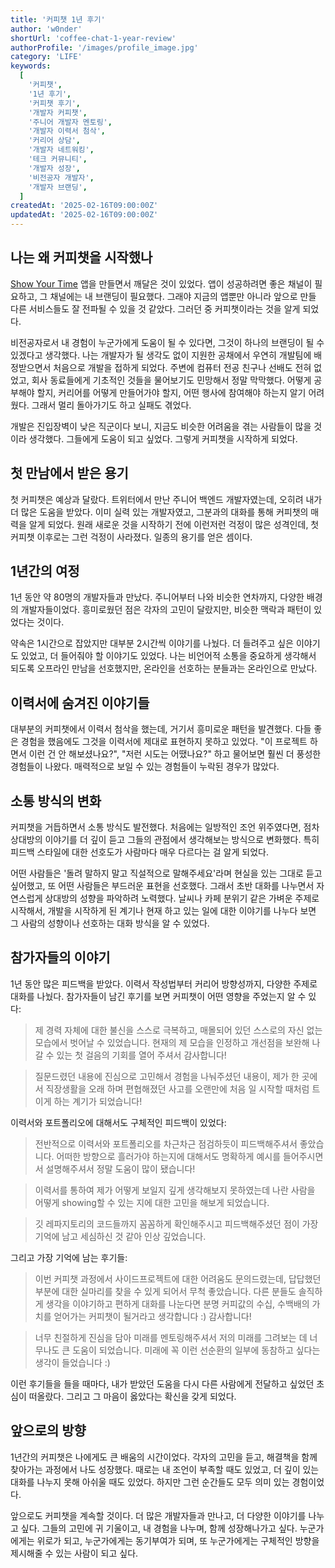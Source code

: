 ```yaml
---
title: '커피챗 1년 후기'
author: 'w0nder'
shortUrl: 'coffee-chat-1-year-review'
authorProfile: '/images/profile_image.jpg'
category: 'LIFE'
keywords:
  [
    '커피챗',
    '1년 후기',
    '커피챗 후기',
    '개발자 커피챗',
    '주니어 개발자 멘토링',
    '개발자 이력서 첨삭',
    '커리어 상담',
    '개발자 네트워킹',
    '테크 커뮤니티',
    '개발자 성장',
    '비전공자 개발자',
    '개발자 브랜딩',
  ]
createdAt: '2025-02-16T09:00:00Z'
updatedAt: '2025-02-16T09:00:00Z'
---
```


<link-preview url="https://tally.so/r/3jGqZa" title="커피챗 신청하기" target="_blank">
</link-preview>

## 나는 왜 커피챗을 시작했나

[Show Your Time](https://showyourti.me) 앱을 만들면서 깨달은 것이 있었다. 앱이 성공하려면 좋은 채널이 필요하고, 그 채널에는 내 브랜딩이 필요했다. 그래야 지금의 앱뿐만 아니라 앞으로 만들 다른 서비스들도 잘 전파될 수 있을 것 같았다. 그러던 중 커피챗이라는 것을 알게 되었다.

비전공자로서 내 경험이 누군가에게 도움이 될 수 있다면, 그것이 하나의 브랜딩이 될 수 있겠다고 생각했다. 나는 개발자가 될 생각도 없이 지원한 공채에서 우연히 개발팀에 배정받으면서 처음으로 개발을 접하게 되었다. 주변에 컴퓨터 전공 친구나 선배도 전혀 없었고, 회사 동료들에게 기초적인 것들을 물어보기도 민망해서 정말 막막했다. 어떻게 공부해야 할지, 커리어를 어떻게 만들어가야 할지, 어떤 행사에 참여해야 하는지 알기 어려웠다. 그래서 멀리 돌아가기도 하고 실패도 겪었다.

개발은 진입장벽이 낮은 직군이다 보니, 지금도 비슷한 어려움을 겪는 사람들이 많을 것이라 생각했다. 그들에게 도움이 되고 싶었다. 그렇게 커피챗을 시작하게 되었다.

## 첫 만남에서 받은 용기

첫 커피챗은 예상과 달랐다. 트위터에서 만난 주니어 백엔드 개발자였는데, 오히려 내가 더 많은 도움을 받았다. 이미 실력 있는 개발자였고, 그분과의 대화를 통해 커피챗의 매력을 알게 되었다. 원래 새로운 것을 시작하기 전에 이런저런 걱정이 많은 성격인데, 첫 커피챗 이후로는 그런 걱정이 사라졌다. 일종의 용기를 얻은 셈이다.

## 1년간의 여정

1년 동안 약 80명의 개발자들과 만났다. 주니어부터 나와 비슷한 연차까지, 다양한 배경의 개발자들이었다. 흥미로웠던 점은 각자의 고민이 달랐지만, 비슷한 맥락과 패턴이 있었다는 것이다.

약속은 1시간으로 잡았지만 대부분 2시간씩 이야기를 나눴다. 더 들려주고 싶은 이야기도 있었고, 더 들어줘야 할 이야기도 있었다. 나는 비언어적 소통을 중요하게 생각해서 되도록 오프라인 만남을 선호했지만, 온라인을 선호하는 분들과는 온라인으로 만났다.

## 이력서에 숨겨진 이야기들

대부분의 커피챗에서 이력서 첨삭을 했는데, 거기서 흥미로운 패턴을 발견했다. 다들 좋은 경험을 했음에도 그것을 이력서에 제대로 표현하지 못하고 있었다. "이 프로젝트 하면서 이런 건 안 해보셨나요?", "저런 시도는 어땠나요?" 하고 물어보면 훨씬 더 풍성한 경험들이 나왔다. 매력적으로 보일 수 있는 경험들이 누락된 경우가 많았다.

## 소통 방식의 변화

커피챗을 거듭하면서 소통 방식도 발전했다. 처음에는 일방적인 조언 위주였다면, 점차 상대방의 이야기를 더 깊이 듣고 그들의 관점에서 생각해보는 방식으로 변화했다. 특히 피드백 스타일에 대한 선호도가 사람마다 매우 다르다는 걸 알게 되었다.

어떤 사람들은 '돌려 말하지 말고 직설적으로 말해주세요'라며 현실을 있는 그대로 듣고 싶어했고, 또 어떤 사람들은 부드러운 표현을 선호했다. 그래서 초반 대화를 나누면서 자연스럽게 상대방의 성향을 파악하려 노력했다. 날씨나 카페 분위기 같은 가벼운 주제로 시작해서, 개발을 시작하게 된 계기나 현재 하고 있는 일에 대한 이야기를 나누다 보면 그 사람의 성향이나 선호하는 대화 방식을 알 수 있었다.

## 참가자들의 이야기

1년 동안 많은 피드백을 받았다. 이력서 작성법부터 커리어 방향성까지, 다양한 주제로 대화를 나눴다. 참가자들이 남긴 후기를 보면 커피챗이 어떤 영향을 주었는지 알 수 있다:

> 제 경력 자체에 대한 불신을 스스로 극복하고, 매몰되어 있던 스스로의 자신 없는 모습에서 벗어날 수 있었습니다. 현재의 제 모습을 인정하고 개선점을 보완해 나갈 수 있는 첫 걸음의 기회를 열어 주셔서 감사합니다!

> 질문드렸던 내용에 진심으로 고민해서 경험을 나눠주셨던 내용이, 제가 한 곳에서 직장생활을 오래 하며 편협해졌던 사고를 오랜만에 처음 일 시작할 때처럼 트이게 하는 계기가 되었습니다!

이력서와 포트폴리오에 대해서도 구체적인 피드백이 있었다:

> 전반적으로 이력서와 포트폴리오를 차근차근 점검하듯이 피드백해주셔서 좋았습니다. 어떠한 방향으로 흘러가야 하는지에 대해서도 명확하게 예시를 들어주시면서 설명해주셔서 정말 도움이 많이 됐습니다!

> 이력서를 통하여 제가 어떻게 보일지 깊게 생각해보지 못하였는데 나란 사람을 어떻게 showing할 수 있는 지에 대한 고민을 해보게 되었습니다.

> 깃 레파지토리의 코드들까지 꼼꼼하게 확인해주시고 피드백해주셨던 점이 가장 기억에 남고 세심하신 것 같아 인상 깊었습니다.

그리고 가장 기억에 남는 후기들:

> 이번 커피챗 과정에서 사이드프로젝트에 대한 어려움도 문의드렸는데, 답답했던 부분에 대한 실마리를 찾을 수 있게 되어서 무척 좋았습니다. 다른 분들도 솔직하게 생각을 이야기하고 편하게 대화를 나눈다면 분명 커피값의 수십, 수백배의 가치를 얻어가는 커피챗이 될거라고 생각합니다 :) 감사합니다!

> 너무 친절하게 진심을 담아 미래를 멘토링해주셔서 저의 미래를 그려보는 데 너무나도 큰 도움이 되었습니다. 미래에 꼭 이런 선순환의 일부에 동참하고 싶다는 생각이 들었습니다 :)

이런 후기들을 들을 때마다, 내가 받았던 도움을 다시 다른 사람에게 전달하고 싶었던 초심이 떠올랐다. 그리고 그 마음이 옳았다는 확신을 갖게 되었다.

## 앞으로의 방향

1년간의 커피챗은 나에게도 큰 배움의 시간이었다. 각자의 고민을 듣고, 해결책을 함께 찾아가는 과정에서 나도 성장했다. 때로는 내 조언이 부족할 때도 있었고, 더 깊이 있는 대화를 나누지 못해 아쉬울 때도 있었다. 하지만 그런 순간들도 모두 의미 있는 경험이었다.

앞으로도 커피챗을 계속할 것이다. 더 많은 개발자들과 만나고, 더 다양한 이야기를 나누고 싶다. 그들의 고민에 귀 기울이고, 내 경험을 나누며, 함께 성장해나가고 싶다. 누군가에게는 위로가 되고, 누군가에게는 동기부여가 되며, 또 누군가에게는 구체적인 방향을 제시해줄 수 있는 사람이 되고 싶다.

<link-preview url="https://tally.so/r/3jGqZa" title="커피챗 신청하기" target="_blank">
</link-preview>
